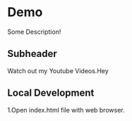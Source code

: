  # Demo
 
 Some Description! 

## Subheader

Watch out my Youtube Videos.Hey

## Local Development

1.Open index.html file with web browser.
